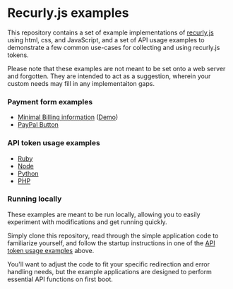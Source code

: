 Recurly.js examples
===================

This repository contains a set of example implementations of
[recurly.js][recurly-js] using html, css, and JavaScript, and a set of API usage
examples to demonstrate a few common use-cases for collecting and using
recurly.js tokens.

Please note that these examples are not meant to be set onto a web server and
forgotten. They are intended to act as a suggestion, wherein your custom needs
may fill in any implementaiton gaps.

### Payment form examples
- [Minimal Billing information][example-minimal] ([Demo][demo-minimal])
- [PayPal Button][example-paypal]

### API token usage examples

- [Ruby](api/ruby)
- [Node](api/node)
- [Python](api/python)
- [PHP](api/php)

### Running locally

These examples are meant to be run locally, allowing you to easily experiment with
modifications and get running quickly.

Simply clone this repository, read through the simple application code to
familiarize yourself, and follow the startup instructions in one of the [API
token usage examples](api) above.

You'll want to adjust the code to fit your specific redirection and error
handling needs, but the example applications are designed to perform essential
API functions on first boot.

[recurly-js]: https://github.com/recurly/recurly-js

[example-minimal]: examples/minimal
[example-paypal]: examples/paypal

[demo-minimal]: http://docs.recurly.com/js/examples/minimal
